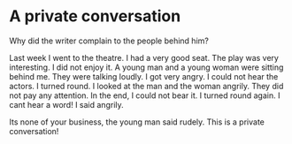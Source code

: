 # A private conversation

Why did the writer complain to the people behind him?

Last week I went to the theatre. I had a very good seat. The play was very interesting. I did not enjoy it. A young man and a young woman were sitting behind me. They were talking loudly. I got very angry. I could not hear the actors. I turned round. I looked at the man and the woman angrily. They did not pay any attention. In the end, I could not bear it. I turned round again. I cant hear a word! I said angrily.

Its none of your business, the young man said rudely. This is a private conversation!
